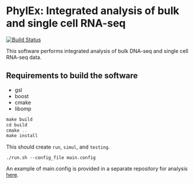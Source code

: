 # PhylEx: Integrated analysis of bulk and single cell RNA-seq

[![Build Status](https://travis-ci.com/junseonghwan/PhylEx.svg?token=wxZvzvzdwz1aU7zpr7vw&branch=master)](https://travis-ci.com/junseonghwan/PhylEx)

This software performs integrated analysis of bulk DNA-seq and single cell RNA-seq data. 

## Requirements to build the software
+ gsl
+ boost
+ cmake
+ libomp

```c++
make build
cd build
cmake ..
make install
```

This should create `run`, `simul`, and `testing`.

```
./run.sh --config_file main.config
```

An example of main.config is provided in a separate repository for analysis [here](https://github.com/junseonghwan/PhylExAnalysis).
